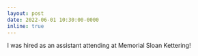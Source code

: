 ```yaml
---
layout: post
date: 2022-06-01 10:30:00-0000
inline: true
---
```


I was hired as an assistant attending at Memorial Sloan Kettering!
